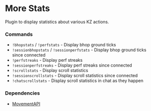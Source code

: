 # More Stats

Plugin to display statistics about various KZ actions.

### Commands
- `!bhopstats` / `!perfstats` - Display bhop ground ticks
- `!sessionbhopstats` / `!sessionperfstats` - Display bhop ground ticks since connected
- `!perfstreaks` - Display perf streaks
- `!sessionperfstreaks` - Display perf streaks since connected
- `!scrollstats` - Display scroll statistics
- `!sessionscrollstats` - Display scroll statistics since connected
- `!chatscrollstats` - Display scroll statistics in chat as they happen 

### Dependencies
- [MovementAPI](https://github.com/danzayau/MovementAPI)
